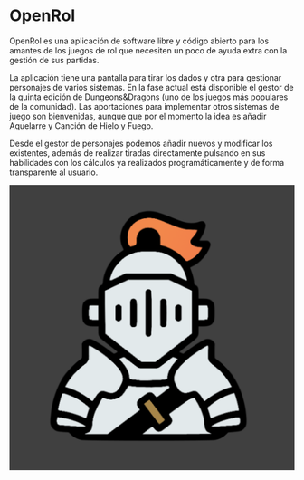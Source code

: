 # OpenRol

OpenRol es una aplicación de software libre y código abierto para los amantes de los juegos de rol que necesiten un poco de ayuda extra con la gestión 
de sus partidas.

La aplicación tiene una pantalla para tirar los dados y otra para gestionar personajes de varios sistemas. En la fase actual está disponible el gestor de la quinta edición de Dungeons&Dragons (uno de los juegos más populares de la comunidad). Las aportaciones para implementar otros sistemas de juego son bienvenidas, aunque que por el momento la idea es añadir Aquelarre y Canción de Hielo y Fuego. 

Desde el gestor de personajes podemos añadir nuevos y modificar los existentes, además de realizar tiradas directamente pulsando en sus habilidades con los cálculos ya realizados programáticamente y de forma transparente al usuario.

![issue tab](images/knight.png)
